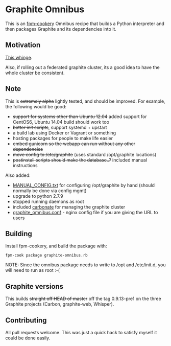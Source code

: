 # Graphite Omnibus

This is an [fpm-cookery](https://github.com/bernd/fpm-cookery) Omnibus recipe that builds a Python interpreter and then packages Graphite and its dependencies into it.

## Motivation

[This whinge](https://twitter.com/supersheep/status/509332504269299712).

Also, if rolling out a federated graphite cluster, its a good idea to have the whole cluster be consistent.

## Note

This is ~~extremely alpha~~ lightly tested, and should be improved. For example, the following would be good:

- ~~support for systems other than Ubuntu 12.04~~ added support for CentOS6, Ubuntu 14.04 build should work too
- ~~better init scripts~~, support systemd + upstart
- a build lab using Docker or Vagrant or something
- hosting packages for people to make life easier
- ~~embed gunicorn so the webapp can run without any other dependencies~~
- ~~move config to /etc/graphite~~ (uses standard /opt/graphite locations)
- ~~postinstall scripts should make the database..?~~ included manual instructions

Also added:

- [MANUAL_CONFIG.txt](MANUAL_CONFIG.txt) for configuring /opt/graphite by hand (should normally be done via config mgmt)
- upgrade to python 2.7.9
- stopped running daemons as root
- included [carbonate](https://github.com/jssjr/carbonate) for managing the graphite cluster
- [graphite_omnibus.conf](graphite_omnibus.conf) - nginx config file if you are giving the URL to users

## Building

Install fpm-cookery, and build the package with:

    fpm-cook package graphite-omnibus.rb

NOTE: Since the omnibus package needs to write to /opt and /etc/init.d, you will need to run as root :-(

## Graphite versions

This builds ~~straight off HEAD of master~~ off the tag 0.9.13-pre1 on the three Graphite projects
(Carbon, graphite-web, Whisper).

## Contributing

All pull requests welcome. This was just a quick hack to satisfy myself it could be done easily.

